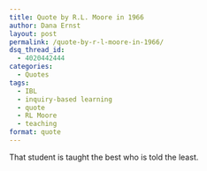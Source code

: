 ```yaml
---
title: Quote by R.L. Moore in 1966
author: Dana Ernst
layout: post
permalink: /quote-by-r-l-moore-in-1966/
dsq_thread_id:
  - 4020442444
categories:
  - Quotes
tags:
  - IBL
  - inquiry-based learning
  - quote
  - RL Moore
  - teaching
format: quote
---
```


<i class="fa fa-quote-left fa-2x fa-pull-left fa-border"></i><p class="lead">That student is taught the best who is told the least.</p>
